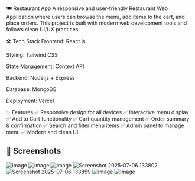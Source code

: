 🍽️ Restaurant App
A responsive and user-friendly Restaurant Web Application where users can browse the menu, add items to the cart, and place orders. This project is built with modern web development tools and follows clean UI/UX practices.


🛠️ Tech Stack
Frontend: React.js

Styling: Tailwind CSS 

State Management: Context API

Backend: Node.js + Express 

Database: MongoDB 

Deployment: Vercel 

✨ Features
✅ Responsive design for all devices
✅ Interactive menu display
✅ Add to Cart functionality
✅ Cart quantity management
✅ Order summary & confirmation 
✅ Search and filter menu items 
✅ Admin panel to manage menu 
✅ Modern and clean UI



## 📸 Screenshots
![image](https://github.com/user-attachments/assets/2a745789-a605-4885-abbb-2be287ce2b3b)
![image](https://github.com/user-attachments/assets/bb1e080a-8e96-4aef-b4f5-82dc78573f93)
![image](https://github.com/user-attachments/assets/ee605768-0e6a-4fab-a2c3-688459c365ed)
![Screenshot 2025-07-06 133802](https://github.com/user-attachments/assets/8cf1659c-23ad-40d8-ad69-87c6a8926974)
![Screenshot 2025-07-06 133859](https://github.com/user-attachments/assets/0758f13b-05a9-4449-96e5-71878cd86474)
![image](https://github.com/user-attachments/assets/de2be629-cbc0-4fcf-9caa-11734bc497f6)
![image](https://github.com/user-attachments/assets/83b83655-ba23-4a38-818b-bcceb7cd3b2f)





